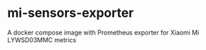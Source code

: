# mi-sensors-exporter
A docker compose image with Prometheus exporter for Xiaomi Mi LYWSD03MMC metrics
